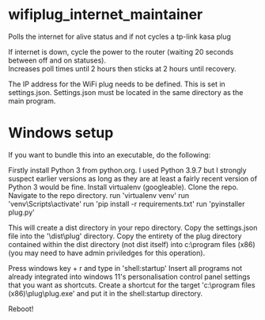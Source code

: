 # wifiplug_internet_maintainer
Polls the internet for alive status and if not cycles a tp-link kasa plug

If internet is down, cycle the power to the router (waiting 20 seconds between off and on statuses).  
Increases poll times until 2 hours then sticks at 2 hours until recovery.

The IP address for the WiFi plug needs to be defined.  This is set in settings.json.  Settings.json must be located in the same directory as the main program.

# Windows setup
If you want to bundle this into an executable, do the following:

Firstly install Python 3 from python.org. I used Python 3.9.7 but I strongly suspect earlier versions as long as they are at least a fairly recent version of Python 3 would be fine. Install virtualenv (googleable). Clone the repo. Navigate to the repo directory. run 'virtualenv venv' run 'venv\Scripts\activate' run 'pip install -r requirements.txt' run 'pyinstaller plug.py'

This will create a dist directory in your repo directory. Copy the settings.json file into the '\dist\plug' directory. Copy the entirety of the plug directory contained within the dist directory (not dist itself) into c:\program files (x86) (you may need to have admin priviledges for this operation).

Press windows key + r and type in 'shell:startup' Insert all programs not already integrated into windows 11's personalisation control panel settings that you want as shortcuts. Create a shortcut for the target 'c:\program files (x86)\plug\plug.exe' and put it in the shell:startup directory.

Reboot!
